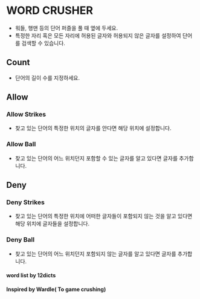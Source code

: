 # WORD CRUSHER


- 워들, 행맨 등의 단어 퍼즐을 풀 때 옆에 두세요.
- 특정한 자리 혹은 모든 자리에 허용된 글자와 허용되지 않은 글자를 설정하여 단어를 검색할 수 있습니다.

## Count
- 단어의 길이 수를 지정하세요.

## Allow
### Allow Strikes
- 찾고 있는 단어의 특정한 위치의 글자를 안다면 해당 위치에 설정합니다.
### Allow Ball
- 찾고 있는 단어의 어느 위치던지 포함할 수 있는 글자를 알고 있다면 글자를 추가합니다.

## Deny
### Deny Strikes
- 찾고 있는 단어의 특정한 위치에 어떠한 글자들이 포함되지 않는 것을 알고 있다면 해당 위치에 글자들을 설정합니다.
### Deny Ball
- 찾고 있는 단어의 어느 위치던지 포함되지 않는 글자를 알고 있다면 글자를 추가합니다.


#### word list by 12dicts
#### Inspired by Wardle( To game crushing)
